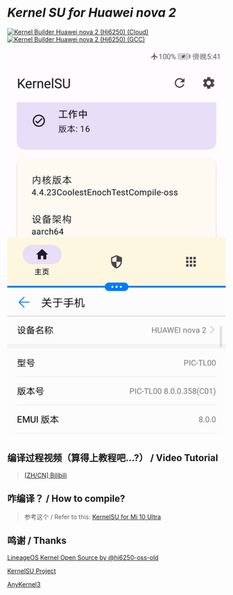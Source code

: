 
# *Kernel SU for Huawei nova 2*
[![Kernel Builder Huawei nova 2 (Hi6250) (Cloud)](https://github.com/CoolestEnoch/kernel-su-huawei-nova2/actions/workflows/cloud.yml/badge.svg)](https://github.com/CoolestEnoch/kernel-su-huawei-nova2/actions/workflows/cloud.yml)
[![Kernel Builder Huawei nova 2 (Hi6250) (GCC)](https://github.com/CoolestEnoch/kernel-su-huawei-nova2/actions/workflows/legacy.yml/badge.svg)](https://github.com/CoolestEnoch/kernel-su-huawei-nova2/actions/workflows/legacy.yml)

[![ksuManagerScreenshot](/res/ksuManagerScreenShot.jpg)](https://github.com/CoolestEnoch/kernel-su-huawei-nova2)

## 编译过程视频（算得上教程吧...?） / Video Tutorial
> [[ZH/CN] Bilibili](https://www.bilibili.com/video/BV1R84y157wp)

## 咋编译？ / How to compile?
> 参考这个 / Refer to this: [KernelSU for Mi 10 Ultra](https://github.com/CoolestEnoch/kernel-su-xiaomi-cas)

## 鸣谢 / Thanks
[LineageOS Kernel Open Source by @hi6250-oss-old](https://github.com/hi6250-oss-old/android_kernel_huawei_hi6250-8)
 
[KernelSU Project](https://github.com/tiann/KernelSU)

[AnyKernel3](https://github.com/osm0sis/AnyKernel3)
